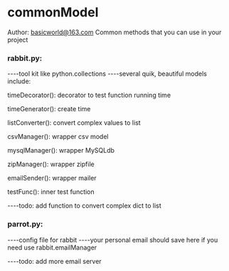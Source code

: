 # commonModel
Author: basicworld@163.com
Common methods that you can use in your project

### rabbit.py:
----tool kit like python.collections
----several quik, beautiful models include:

timeDecorator(): decorator to test function running time

timeGenerator(): create time

listConverter(): convert complex values to list

csvManager(): wrapper csv model

mysqlManager(): wrapper MySQLdb

zipManager(): wrapper zipfile

emailSender(): wrapper mailer

testFunc(): inner test function

----todo: add function to convert complex dict to list

### parrot.py:
----config file for rabbit
----your personal email should save here if you need use rabbit.emailManager

----todo: add more email server